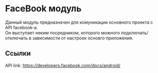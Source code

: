 # FaceBook модуль

Данный модуль предназначен для комуникации основного проекта с API facebook-a.<br />
Он выступает неким посредником, которого можного подключать/отключать в зависимости от настроек основго приложения.<br />

## Ссылки

API link: https://developers.facebook.com/docs/android/
